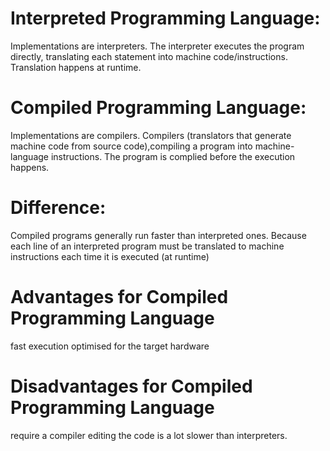 # Interpreted Programming Language:
Implementations are interpreters. 
The interpreter executes the program directly, translating each statement into machine code/instructions. Translation happens at runtime.

# Compiled Programming Language:
Implementations are compilers.
Compilers (translators that generate machine code from source code),compiling a program into machine-language instructions.
The program is complied before the execution happens. 

# Difference:
Compiled programs generally run faster than interpreted ones.
Because each line of an interpreted program must be translated to machine instructions each time it is executed (at runtime)

# Advantages for Compiled Programming Language

fast execution
optimised for the target hardware

# Disadvantages for Compiled Programming Language

require a compiler
editing the code is a lot slower than interpreters.
